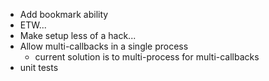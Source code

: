 - Add bookmark ability
- ETW...
- Make setup less of a hack...
- Allow multi-callbacks in a single process
  - current solution is to multi-process for multi-callbacks
- unit tests
